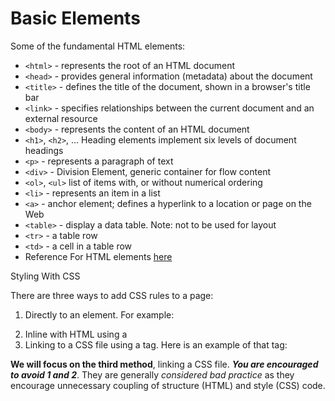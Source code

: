 # Basic Elements

Some of the fundamental HTML elements:

* ```<html>``` - represents the root of an HTML document
* ```<head>``` - provides general information (metadata) about the document
* ```<title>``` - defines the title of the document, shown in a browser's title bar
* ```<link>``` - specifies relationships between the current document and an external resource
* ```<body>``` - represents the content of an HTML document
* ```<h1>```, ```<h2>```, ... Heading elements implement six levels of document headings
* ```<p>``` - represents a paragraph of text
* ```<div>``` - Division Element, generic container for flow content
* ```<ol>```, ```<ul>``` list of items with, or without numerical ordering
* ```<li>``` - represents an item in a list
* ```<a>``` - anchor element; defines a hyperlink to a location or page on the Web
* ```<table>``` - display a data table. Note: not to be used for layout
* ```<tr>``` - a table row
* ```<td>``` - a cell in a table row
* Reference For HTML elements [here](https://developer.mozilla.org/en/docs/Web/HTML/Element)

Styling With CSS

There are three ways to add CSS rules to a page:

1. Directly to an element. For example: <p style="color: red"></p>
2. Inline with HTML using a <style> tag. <style> tags usually go inside the <head> tag. An example is: <style> p { color: red; } </style>
3. Linking to a CSS file using a <link> tag. Here is an example of that tag: <link rel="stylesheet" href="style.css">

**We will focus on the third method**, linking a CSS file. ***You are encouraged to avoid 1 and 2***. They are generally *considered bad practice* as they encourage unnecessary coupling of structure (HTML) and style (CSS) code.